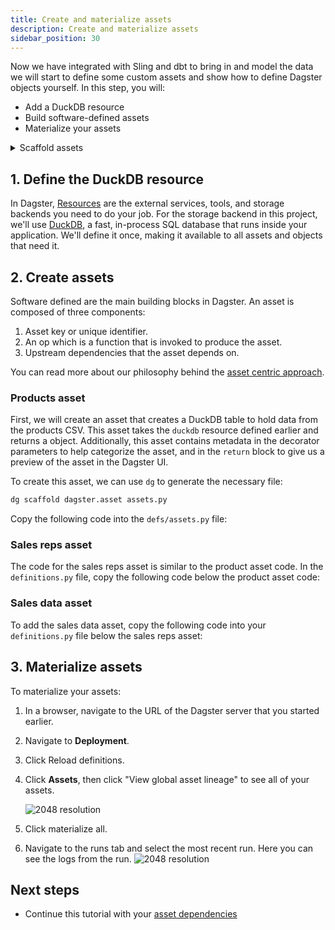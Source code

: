 ```yaml
---
title: Create and materialize assets
description: Create and materialize assets
sidebar_position: 30
---
```


Now we have integrated with Sling and dbt to bring in and model the data we will start to define some custom assets and show how to define Dagster objects yourself. In this step, you will:

- Add a DuckDB resource
- Build software-defined assets
- Materialize your assets

<details>
  <summary>Scaffold assets</summary>

  If you have setup the first part of this tutorial only using components, be sure to scaffold the assets:

  ```bash
  dg scaffold def dagster.asset asset.py 
  ```

</details>

## 1. Define the DuckDB resource

In Dagster, [Resources](/api/dagster/resources) are the external services, tools, and storage backends you need to do your job. For the storage backend in this project, we'll use [DuckDB](https://duckdb.org/), a fast, in-process SQL database that runs inside your application. We'll define it once, making it available to all assets and objects that need it.

<CodeExample
  path="docs_snippets/docs_snippets/guides/tutorials/etl_tutorial_components/src/etl_tutorial_components/defs/resources.py"
  language="python"
  startAfter="start_database_resource"
  endBefore="end_database_resource"
  title="src/etl_tutorial_components/defs/assets/py"
/>

<CodeExample
  path="docs_snippets/docs_snippets/guides/tutorials/etl_tutorial_components/src/etl_tutorial_components/defs/resources.py"
  language="python"
  startAfter="start_resources_definitions"
  endBefore="end_resources_definitions"
  title="src/etl_tutorial_components/defs/assets/py"
/>

## 2. Create assets

Software defined <PyObject section="assets" module="dagster" object="asset" pluralize /> are the main building blocks in Dagster. An asset is composed of three components:

1. Asset key or unique identifier.
2. An op which is a function that is invoked to produce the asset.
3. Upstream dependencies that the asset depends on.

You can read more about our philosophy behind the [asset centric approach](https://dagster.io/blog/software-defined-assets).

### Products asset

First, we will create an asset that creates a DuckDB table to hold data from the products CSV. This asset takes the `duckdb` resource defined earlier and returns a <PyObject section="assets" module="dagster" object="MaterializeResult" /> object.
Additionally, this asset contains metadata in the <PyObject section="assets" module="dagster" object="asset" decorator /> decorator parameters to help categorize the asset, and in the `return` block to give us a preview of the asset in the Dagster UI.

To create this asset, we can use `dg` to generate the necessary file:

```bash
dg scaffold dagster.asset assets.py
```

Copy the following code into the `defs/assets.py` file:

<CodeExample
  path="docs_snippets/docs_snippets/guides/tutorials/etl_tutorial_components/src/etl_tutorial_components/defs/assets.py"
  language="python"
  startAfter="start_asset_products"
  endBefore="end_asset_products"
  title="src/etl_tutorial_components/defs/assets.py"
/>

### Sales reps asset

The code for the sales reps asset is similar to the product asset code. In the `definitions.py` file, copy the following code below the product asset code:

<CodeExample
  path="docs_snippets/docs_snippets/guides/tutorials/etl_tutorial_components/src/etl_tutorial_components/defs/assets.py"
  language="python"
  startAfter="start_asset_sales_reps"
  endBefore="end_asset_sales_reps"
  title="src/etl_tutorial_components/defs/assets.py"
/>

### Sales data asset

To add the sales data asset, copy the following code into your `definitions.py` file below the sales reps asset:

<CodeExample
  path="docs_snippets/docs_snippets/guides/tutorials/etl_tutorial_components/src/etl_tutorial_components/defs/assets.py"
  language="python"
  startAfter="start_asset_sales_data"
  endBefore="end_asset_sales_data"
  title="src/etl_tutorial_components/defs/assets.py"
/>

## 3. Materialize assets

To materialize your assets:

1. In a browser, navigate to the URL of the Dagster server that you started earlier.
2. Navigate to **Deployment**.
3. Click Reload definitions.
4. Click **Assets**, then click "View global asset lineage" to see all of your assets.

   ![2048 resolution](/images/tutorial/etl-tutorial/etl-tutorial-first-asset-lineage.png)

5. Click materialize all.
6. Navigate to the runs tab and select the most recent run. Here you can see the logs from the run.
   ![2048 resolution](/images/tutorial/etl-tutorial/first-asset-run.png)

## Next steps

- Continue this tutorial with your [asset dependencies](/etl-pipeline-tutorial/create-and-materialize-a-downstream-asset)
